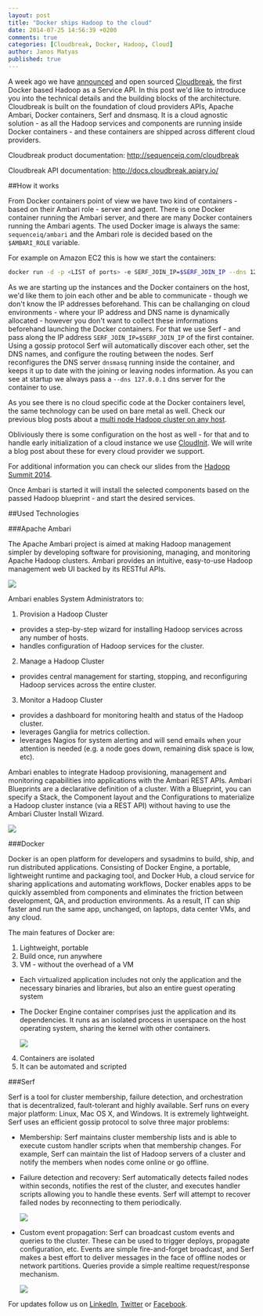 ```yaml
---
layout: post
title: "Docker ships Hadoop to the cloud"
date: 2014-07-25 14:56:39 +0200
comments: true
categories: [Cloudbreak, Docker, Hadoop, Cloud]
author: Janos Matyas
published: true
---
```


A week ago we have [announced](http://blog.sequenceiq.com/blog/2014/07/18/announcing-cloudbreak/) and open sourced [Cloudbreak](https://cloudbreak.sequenceiq.com/), the first Docker based Hadoop as a Service API. In this post we'd like to introduce you into the technical details and the building blocks of the architecture.
Cloudbreak is built on the foundation of cloud providers APIs, Apache Ambari, Docker containers, Serf and dnsmasq. It is a cloud agnostic solution - as all the Hadoop services and components are running inside Docker containers - and these containers are shipped across different cloud providers.

Cloudbreak product documentation: http://sequenceiq.com/cloudbreak

Cloudbreak API documentation: http://docs.cloudbreak.apiary.io/

##How it works

From Docker containers point of view we have two kind of containers - based on their Ambari role - server and agent. There is one Docker container running the Ambari server, and there are many Docker containers running the Ambari agents. The used Docker image is always the same: `sequenceiq/ambari` and 
the Ambari role is decided based on the `$AMBARI_ROLE` variable.

For example on Amazon EC2 this is how we start the containers:

``` bash
docker run -d -p <LIST of ports> -e SERF_JOIN_IP=$SERF_JOIN_IP --dns 127.0.0.1 --name ${NODE_PREFIX}${INSTANCE_IDX} -h ${NODE_PREFIX}${INSTANCE_IDX}.${MYDOMAIN} --entrypoint /usr/local/serf/bin/start-serf-agent.sh  $IMAGE $AMBARI_ROLE
```

As we are starting up the instances and the Docker containers on the host, we'd like them to join each other and be able to communicate - though we don't know the IP addresses beforehand. This can be challanging on cloud environments - where your IP address and DNS name is dynamically allocated - however you don't want to collect these imformations beforehand launching the Docker containers.
For that we use Serf - and pass along the IP address `SERF_JOIN_IP=$SERF_JOIN_IP` of the first container. Using a gossip protocol Serf will automatically discover each other, set the DNS names, and configure the routing between the nodes.
Serf reconfigures the DNS server `dnsmasq` running inside the container, and keeps it up to date with the joining or leaving nodes information.
As you can see at startup we always pass a `--dns 127.0.0.1` dns server for the container to use. 

As you see there is no cloud specific code at the Docker containers level, the same technology can be used on bare metal as well. 
Check our previous blog posts about a [multi node Hadoop cluster on any host](http://blog.sequenceiq.com/blog/2014/06/19/multinode-hadoop-cluster-on-docker/).

Obliviously there is some configuration on the host as well - for that and to handle early initialization of a cloud instance we use [CloudInit](https://help.ubuntu.com/community/CloudInit). We will write a blog post about these for every cloud provider we support. 

For additional information you can check our slides from the [Hadoop Summit 2014](http://www.slideshare.net/JanosMatyas/docker-based-hadoop-provisioning).

Once Ambari is started it will install the selected components based on the passed Hadoop blueprint - and start the desired services. 

##Used Technologies

###Apache Ambari

The Apache Ambari project is aimed at making Hadoop management simpler by developing software for provisioning, managing, and monitoring Apache Hadoop clusters. Ambari provides an intuitive, easy-to-use Hadoop management web UI backed by its RESTful APIs.


![](https://raw.githubusercontent.com/sequenceiq/cloudbreak/master/docs/images/ambari-overview.png)

Ambari enables System Administrators to:

1. Provision a Hadoop Cluster
  * provides a step-by-step wizard for installing Hadoop services across any number of hosts.
  * handles configuration of Hadoop services for the cluster.

2. Manage a Hadoop Cluster
  * provides central management for starting, stopping, and reconfiguring Hadoop services across the entire cluster.

3. Monitor a Hadoop Cluster
  * provides a dashboard for monitoring health and status of the Hadoop cluster.
  * leverages Ganglia for metrics collection.
  * leverages Nagios for system alerting and will send emails when your attention is needed (e.g. a node goes down, remaining disk space is low, etc).

Ambari enables to integrate Hadoop provisioning, management and monitoring capabilities into applications with the Ambari REST APIs.
Ambari Blueprints are a declarative definition of a cluster. With a Blueprint, you can specify a Stack, the Component layout and the Configurations to materialize a Hadoop cluster instance (via a REST API) without having to use the Ambari Cluster Install Wizard.


![](https://raw.githubusercontent.com/sequenceiq/cloudbreak/master/docs/images/ambari-create-cluster.png)


###Docker

Docker is an open platform for developers and sysadmins to build, ship, and run distributed applications. Consisting of Docker Engine, a portable, lightweight runtime and packaging tool, and Docker Hub, a cloud service for sharing applications and automating workflows, Docker enables apps to be quickly assembled from components and eliminates the friction between development, QA, and production environments. As a result, IT can ship faster and run the same app, unchanged, on laptops, data center VMs, and any cloud.

The main features of Docker are:

1. Lightweight, portable
2. Build once, run anywhere
3. VM - without the overhead of a VM
  * Each virtualized application includes not only the application and the necessary binaries and libraries, but also an entire guest operating system
  * The Docker Engine container comprises just the application and its dependencies. It runs as an isolated process in userspace on the host operating system, sharing the kernel with other containers.
  
    ![](https://raw.githubusercontent.com/sequenceiq/cloudbreak/master/docs/images/vm.png)

4. Containers are isolated
5. It can be automated and scripted

###Serf

Serf is a tool for cluster membership, failure detection, and orchestration that is decentralized, fault-tolerant and highly available. Serf runs on every major platform: Linux, Mac OS X, and Windows. It is extremely lightweight.
Serf uses an efficient gossip protocol to solve three major problems:

  * Membership: Serf maintains cluster membership lists and is able to execute custom handler scripts when that membership changes. For example, Serf can maintain the list of Hadoop servers of a cluster and notify the members when nodes come online or go offline.

  * Failure detection and recovery: Serf automatically detects failed nodes within seconds, notifies the rest of the cluster, and executes handler scripts allowing you to handle these events. Serf will attempt to recover failed nodes by reconnecting to them periodically.
  
    ![](https://raw.githubusercontent.com/sequenceiq/cloudbreak/master/docs/images/serf-gossip.png)

  * Custom event propagation: Serf can broadcast custom events and queries to the cluster. These can be used to trigger deploys, propagate configuration, etc. Events are simple fire-and-forget broadcast, and Serf makes a best effort to deliver messages in the face of offline nodes or network partitions. Queries provide a simple realtime request/response mechanism.
   
    ![](https://raw.githubusercontent.com/sequenceiq/cloudbreak/master/docs/images/serf-event.png)

For updates follow us on [LinkedIn](https://www.linkedin.com/company/sequenceiq/), [Twitter](https://twitter.com/sequenceiq) or [Facebook](https://www.facebook.com/sequenceiq).
